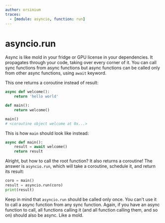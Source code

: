 ```yaml
---
author: orsinium
traces:
  - [module: asyncio, function: run]
---
```


# asyncio.run

Async is like mold in your fridge or GPU license in your dependencies. It propagates through your code, taking over every corner of it. You can call sync functions from async functions but async functions can be called only from other async functions, using `await` keyword.

This one returns a coroutine instead of result:

```python
async def welcome():
    return 'hello world'

def main():
    return welcome()

main()
# <coroutine object welcome at 0x...>
```

This is how `main` should look like instead:

```python
async def main():
    result = await welcome()
    return result
```

Alright, but how to call the root function? It also returns a coroutine! The answer is `asyncio.run`, which will take a coroutine, schedule it, and return its result:

```python
coro = main()
result = asyncio.run(coro)
print(result)
```

Keep in mind that `asyncio.run` should be called only once. You can't use it to call a async function from any sync function. Again, if you have an async function to call, all functions calling it (and all function calling them, and so on) should also be async. Like a mold.
